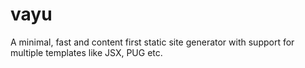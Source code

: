 # vayu
A minimal, fast and content first static site generator with support for multiple templates like JSX, PUG etc.
